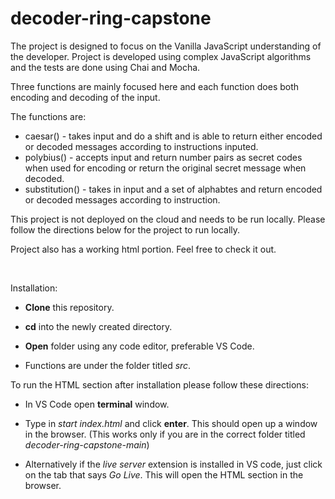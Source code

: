 # decoder-ring-capstone

The project is designed to focus on the Vanilla JavaScript understanding of the developer. Project is developed using complex JavaScript algorithms and the tests are done using Chai and Mocha.

Three functions are mainly focused here and each function does both encoding and decoding of the input.


The functions are:
- caesar() - takes input and do a shift and is able to return either encoded or decoded messages according to instructions inputed.
- polybius() - accepts input and return number pairs as secret codes when used for encoding or return the original secret message when decoded.
- substitution() - takes in input and a set of alphabtes and return encoded or decoded messages according to instruction.

<p>This project is not deployed on the cloud and needs to be run locally. Please follow the directions below for the project to run locally. </p>
Project also has a working html portion. Feel free to check it out.
<p>&nbsp  </p>
Installation:

- **Clone** this repository.

- **cd** into the newly created directory.

- **Open** folder using any code editor, preferable VS Code.

- Functions are under the folder titled *src*.


To run the HTML section after installation please follow these directions:

- In VS Code open **terminal** window.

- Type in *start index.html* and click **enter**. This should open up a window in the browser. (This works only if you are in the correct folder titled *decoder-ring-capstone-main*)

- Alternatively if the *live server* extension is installed in VS code, just click on the tab that says *Go Live*. This will open the HTML section in the browser.


